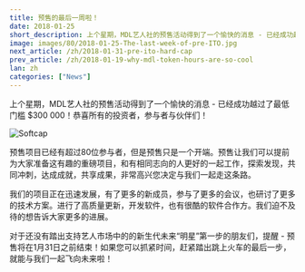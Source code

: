 ```yaml
---
title: 预售的最后一周啦！
date: 2018-01-25
short_description: 上个星期，MDL艺人社的预售活动得到了一个愉快的消息 - 已经成功越过了最低门槛 $300 000！
image: images/80/2018-01-25-The-last-week-of-pre-ITO.jpg
next_article: /zh/2018-01-31-pre-ito-hard-cap
prev_article: /zh/2018-01-19-why-mdl-token-hours-are-so-cool
lan: zh
categories: ["News"]
---
```


上个星期，MDL艺人社的预售活动得到了一个愉快的消息 - 已经成功越过了最低门槛 $300 000！恭喜所有的投资者，参与者与伙伴们！

![Softcap](https://github.com/Vitiv/blog/raw/master/softcap.png)

预售项目已经有超过80位参与者，但是预售只是一个开端。预售让我们可以提前为大家准备这有趣的重磅项目，和有相同志向的人更好的一起工作，探索发现，共同冲刺，达成成就，共享成果，非常高兴您决定与我们一起走这条路。

我们的项目正在迅速发展，有了更多的新成员，参与了更多的会议，也研讨了更多的技术方案。进行了高质量更新，开发软件，也有很酷的软件合作方。我们迫不及待的想告诉大家更多的进展。

对于还没有踏出支持艺人市场中的的新生代未来“明星”第一步的朋友们，提醒 - 预售将在1月31日之前结束！如果您可以抓紧时间，赶紧踏出跳上火车的最后一步，就能与我们一起飞向未来啦！
